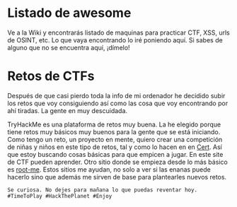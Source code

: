 # Listado de awesome
Ve a la Wiki y encontrarás listado de maquinas para practicar CTF, XSS, urls de OSINT, etc.
Lo que vaya encontrando lo iré poniendo aquí.
Si sabes de alguno que no se encuentra aquí, ¡dímelo!

# Retos de CTFs
Después de que casi pierdo toda la info de mi ordenador he decidido subir los retos que voy consiguiendo así como las cosa que voy encontrando por ahí tiradas. La gente en muy descuidada. 

TryHackMe es una plataforma de retos muy buena. La he elegido porque tiene retos muy básicos muy buenos para la gente que se está iniciando. 
Como tengo un reto, un proyecto en mente, quiero crear una competición de niñas y niños en este tipo de retos, tal y como lo hacen en en [Cert](https://www.ncsc.gov.uk/). Así que estoy buscando cosas básicas para que empicen a jugar. En este site de CTF pueden aprender.
Otro sitio donde se empieza desde lo más básico es [root-me](https://www.root-me.org/).
Estos sitios me ayudan, no solo a ver si las enanas puede hacerlo sino que además me sirven de base para plantearles nuevos retos.


```
Se curiosa. No dejes para mañana lo que puedas reventar hoy.
#TimeToPlay #HackThePlanet #Enjoy
```
